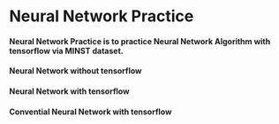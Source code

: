 # Neural Network Practice

#### Neural Network Practice is to practice Neural Network Algorithm with tensorflow via MINST dataset.

#### Neural Network without tensorflow

#### Neural Network with tensorflow

#### Convential Neural Network with tensorflow
